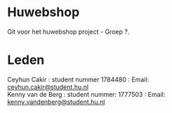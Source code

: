 # Huwebshop
Git voor het huwebshop project - Groep ?.

# Leden

Ceyhun Cakir : student nummer 1784480 : Email: ceyhun.cakir@student.hu.nl<br/>
Kenny van de Berg : student nummer: 1777503 : Email: kenny.vandenberg@student.hu.nl<br/>
